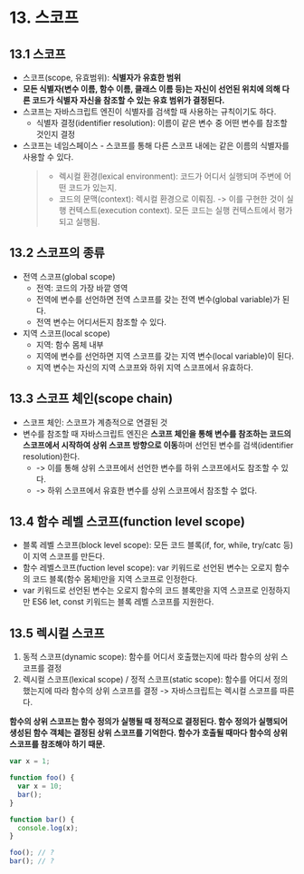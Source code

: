 # 13. 스코프

## 13.1 스코프

- 스코프(scope, 유효범위): **식별자가 유효한 범위**
- **모든 식별자(변수 이름, 함수 이름, 클래스 이름 등)는 자신이 선언된 위치에 의해 다른 코드가 식별자 자신을 참조할 수 있는 유효 범위가 결정된다.**
- 스코프는 자바스크립트 엔진이 식별자를 검색할 때 사용하는 규칙이기도 하다.
  - 식별자 결정(identifier resolution): 이름이 같은 변수 중 어떤 변수를 참조할 것인지 결정
- 스코프는 네임스페이스 - 스코프를 통해 다른 스코프 내에는 같은 이름의 식별자를 사용할 수 있다.
  > - 렉시컬 환경(lexical environment): 코드가 어디서 실행되며 주변에 어떤 코드가 있는지.
  > - 코드의 문맥(context): 렉시컬 환경으로 이뤄짐. -> 이를 구현한 것이 실행 컨텍스트(execution context). 모든 코드는 실행 컨텍스트에서 평가되고 실행됨.

## 13.2 스코프의 종류

- 전역 스코프(global scope)
  - 전역: 코드의 가장 바깥 영역
  - 전역에 변수를 선언하면 전역 스코프를 갖는 전역 변수(global variable)가 된다.
  - 전역 변수는 어디서든지 참조할 수 있다.
- 지역 스코프(local scope)
  - 지역: 함수 몸체 내부
  - 지역에 변수를 선언하면 지역 스코프를 갖는 지역 변수(local variable)이 된다.
  - 지역 변수는 자신의 지역 스코프와 하위 지역 스코프에서 유효하다.

## 13.3 스코프 체인(scope chain)

- 스코프 체인: 스코프가 계층적으로 연결된 것
- 변수를 참조할 때 자바스크립트 엔진은 **스코프 체인을 통해 변수를 참조하는 코드의 스코프에서 시작하여 상위 스코프 방향으로 이동**하며 선언된 변수를 검색(identifier resolution)한다.
  - -> 이를 통해 상위 스코프에서 선언한 변수를 하위 스코프에서도 참조할 수 있다.
  - -> 하위 스코프에서 유효한 변수를 상위 스코프에서 참조할 수 없다.

## 13.4 함수 레벨 스코프(function level scope)

- 블록 레벨 스코프(block level scope): 모든 코드 블록(if, for, while, try/catc 등)이 지역 스코프를 만든다.
- 함수 레벨스코프(fuction level scope): var 키워드로 선언된 변수는 오로지 함수의 코드 블록(함수 몸체)만을 지역 스코프로 인정한다.
- var 키워드로 선언된 변수는 오로지 함수의 코드 블록만을 지역 스코프로 인정하지만 ES6 let, const 키워드는 블록 레벨 스코프를 지원한다.

## 13.5 렉시컬 스코프

1. 동적 스코프(dynamic scope): 함수를 어디서 호출했는지에 따라 함수의 상위 스코프를 결정
2. 렉시컬 스코프(lexical scope) / 정적 스코프(static scope): 함수를 어디서 정의했는지에 따라 함수의 상위 스코프를 결정
   -> 자바스크립트는 렉시컬 스코프를 따른다.

**함수의 상위 스코프는 함수 정의가 실행될 때 정적으로 결정된다. 함수 정의가 실행되어 생성된 함수 객체는 결정된 상위 스코프를 기억한다. 함수가 호출될 때마다 함수의 상위 스코프를 참조해야 하기 때문.**

```javascript
var x = 1;

function foo() {
  var x = 10;
  bar();
}

function bar() {
  console.log(x);
}

foo(); // ?
bar(); // ?
```
